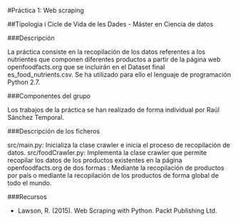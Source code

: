 #Práctica 1: Web scraping

##Tipologia i Cicle de Vida de les Dades - Máster en Ciencia de datos

###Descripción

La práctica consiste en la recopilación de los datos referentes a los nutrientes que componen diferentes productos a partir de la página web openfoodfacts.org que se incluirán en el Dataset final es_food_nutrients.csv. Se ha utilizado para ello el lenguaje de programación Python 2.7.

###Componentes del grupo

Los trabajos de la práctica se han realizado de forma individual por Raúl Sánchez Temporal.

###Descripción de los ficheros

src/main.py: Inicializa la clase crawler e inicia el proceso de recopilación de datos.
src/foodCrawler.py: Implementa la clase crawler que permite recopilar los datos de los productos existentes en la página openfoodfacts.org de dos formas : Mediante la recopilación de productos por país o mediante la recopilación de los productos de forma global de todo el mundo.

###Recursos

- Lawson, R. (2015). Web Scraping with Python. Packt Publishing Ltd.
